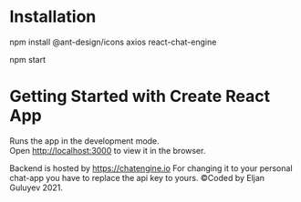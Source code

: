 # Installation 
npm install @ant-design/icons axios react-chat-engine

npm start
# Getting Started with Create React App

Runs the app in the development mode.\
Open [http://localhost:3000](http://localhost:3000) to view it in the browser.

Backend is hosted by  https://chatengine.io
For changing it to your personal chat-app you have to replace the api key to yours.
©Coded by Eljan Guluyev 2021.


